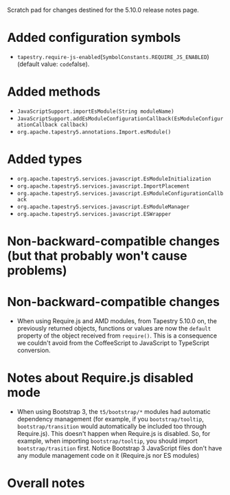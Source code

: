 Scratch pad for changes destined for the 5.10.0 release notes page.

# Added configuration symbols

* `tapestry.require-js-enabled`(`SymbolConstants.REQUIRE_JS_ENABLED`) (default value: `code`false).


# Added methods

* `JavaScriptSupport.importEsModule(String moduleName)`
* `JavaScriptSupport.addEsModuleConfigurationCallback(EsModuleConfigurationCallback callback)`
* `org.apache.tapestry5.annotations.Import.esModule()`

# Added types

* `org.apache.tapestry5.services.javascript.EsModuleInitialization`
* `org.apache.tapestry5.services.javascript.ImportPlacement`
* `org.apache.tapestry5.services.javascript.EsModuleConfigurationCallback`
* `org.apache.tapestry5.services.javascript.EsModuleManager`
* `org.apache.tapestry5.services.javascript.ESWrapper`

# Non-backward-compatible changes (but that probably won't cause problems)

# Non-backward-compatible changes

* When using Require.js and AMD modules, from Tapestry 5.10.0 on,
  the previously returned objects, functions or values are now
  the `default` property of the object received from `require()`.
  This is a consequence we couldn't avoid from the CoffeeScript
  to JavaScript to TypeScript conversion.
  

# Notes about Require.js disabled mode
* When using Bootstrap 3, the `t5/bootstrap/*` modules had automatic dependency
  management (for example, if you `bootstrap/tooltip`, `bootstrap/transition`
  would automatically be included too through Require.js). This doesn't happen
  when Require.js is disabled. So, for example, when importing `bootstrap/tooltip`,
  you should import `bootstrap/trasition` first. Notice Bootstrap 3 JavaScript 
  files don't have any module management code on it (Require.js nor ES modules)
  


# Overall notes
